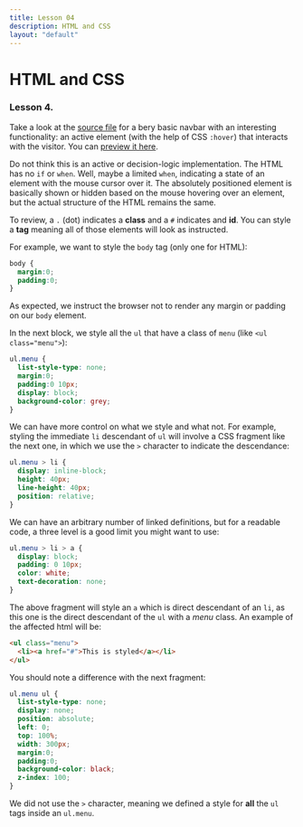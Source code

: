```yaml
---
title: Lesson 04
description: HTML and CSS
layout: "default"
---
```


# HTML and CSS
### Lesson 4.

Take a look at the [source file](https://github.com/alsofronie/learn-php/blob/master/sources/simple-navbar.html) for a bery basic navbar with an interesting functionality: an active element (with the help of CSS `:hover`) that interacts with the visitor. You can [preview it here](https://alsofronie.github.io/learn-php/sources/simple-navbar.html).

Do not think this is an active or decision-logic implementation. The HTML has no `if` or `when`. Well, maybe a limited `when`, indicating a state of an element with the mouse cursor over it. The absolutely positioned element is basically shown or hidden based on the mouse hovering over an element, but the actual structure of the HTML remains the same.

To review, a `.` (dot) indicates a **class** and a `#` indicates and **id**. You can style a **tag** meaning all of those elements will look as instructed.

For example, we want to style the `body` tag (only one for HTML):

```css
body {
  margin:0;
  padding:0;
}
``` 

As expected, we instruct the browser not to render any margin or padding on our `body` element.

In the next block, we style all the `ul` that have a class of `menu` (like `<ul class="menu">`):

```css
ul.menu {
  list-style-type: none;
  margin:0;
  padding:0 10px;
  display: block;
  background-color: grey;
}
```

We can have more control on what we style and what not. For example, styling the immediate `li` descendant of `ul` will involve a CSS fragment like the next one, in which we use the `>` character to indicate the descendance:

```css
ul.menu > li {
  display: inline-block;
  height: 40px;
  line-height: 40px;
  position: relative;
}
```

We can have an arbitrary number of linked definitions, but for a readable code, a three level is a good limit you might want to use:

```css
ul.menu > li > a {
  display: block;
  padding: 0 10px;
  color: white;
  text-decoration: none;
}
```

The above fragment will style an `a` which is direct descendant of an `li`, as this one is the direct descendant of the `ul` with a *menu* class. An example of the affected html will be:

```html
<ul class="menu">
  <li><a href="#">This is styled</a></li>
</ul>
```

You should note a difference with the next fragment:

```css
ul.menu ul {
  list-style-type: none;
  display: none;
  position: absolute;
  left: 0;
  top: 100%;
  width: 300px;
  margin:0;
  padding:0;
  background-color: black;
  z-index: 100;
}
```

We did not use the `>` character, meaning we defined a style for **all** the `ul` tags inside an `ul.menu`.

